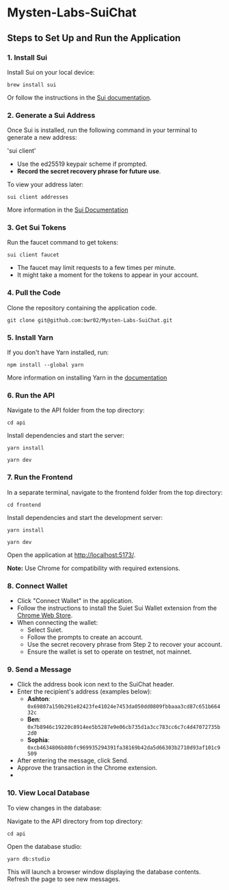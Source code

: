 # Mysten-Labs-SuiChat

## Steps to Set Up and Run the Application

### 1. Install Sui
Install Sui on your local device:  

`brew install sui`

Or follow the instructions in the [Sui documentation](https://docs.sui.io/guides/developer/getting-started).

### 2. Generate a Sui Address
Once Sui is installed, run the following command in your terminal to generate a new address:

'sui client'

- Use the ed25519 keypair scheme if prompted.
- **Record the secret recovery phrase for future use**.

To view your address later:

`sui client addresses` 

More information in the [Sui Documentation](https://docs.sui.io/guides/developer/getting-started/get-address)

### 3. Get Sui Tokens
Run the faucet command to get tokens:

`sui client faucet`

- The faucet may limit requests to a few times per minute.
- It might take a moment for the tokens to appear in your account.
  
### 4. Pull the Code
Clone the repository containing the application code.

`git clone git@github.com:bwr02/Mysten-Labs-SuiChat.git`

### 5. Install Yarn
If you don't have Yarn installed, run:

`npm install --global yarn`

More information on installing Yarn in the [documentation](https://classic.yarnpkg.com/lang/en/docs/install/#mac-stable)

### 6. Run the API
Navigate to the API folder from the top directory:

`cd api`

Install dependencies and start the server:

`yarn install`

`yarn dev`

### 7. Run the Frontend
In a separate terminal, navigate to the frontend folder from the top directory:

`cd frontend`

Install dependencies and start the development server:

`yarn install`

`yarn dev`

Open the application at [http://localhost:5173/](http://localhost:5173/).

**Note:** Use Chrome for compatibility with required extensions.

### 8. Connect Wallet
- Click "Connect Wallet" in the application.
- Follow the instructions to install the Suiet Sui Wallet extension from the [Chrome Web Store](https://chromewebstore.google.com/detail/suiet-sui-wallet/khpkpbbcccdmmclmpigdgddabeilkdpd
).
- When connecting the wallet:
  - Select Suiet.
  - Follow the prompts to create an account.
  - Use the secret recovery phrase from Step 2 to recover your account.
  - Ensure the wallet is set to operate on testnet, not mainnet.

### 9. Send a Message
- Click the address book icon next to the SuiChat header.
- Enter the recipient's address (examples below):
  - **Ashton**: `0x69807a150b291e82423fe41024e7453da050dd0809fbbaaa3cd87c651b66432c`
  - **Ben**: `0x7b8946c19220c8914ee5b5287e9e06cb735d1a3cc783cc6c7c4d47072735b2d0`
  - **Sophia**: `0xcb4634806b80bfc969935294391fa38169b42da5d66303b2710d93af101c9509`
- After entering the message, click Send.
- Approve the transaction in the Chrome extension.
- 
### 10. View Local Database
To view changes in the database:

Navigate to the API directory from top directory:

`cd api`

Open the database studio:

`yarn db:studio`

This will launch a browser window displaying the database contents. Refresh the page to see new messages.
